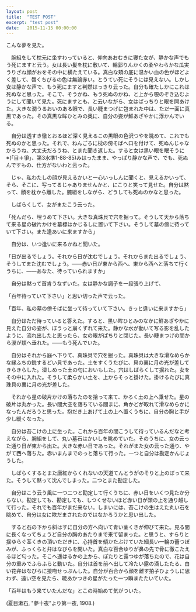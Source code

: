 ```yaml
---
layout: post
title:  "TEST POST"
excerpt: "test post"
date:   2015-11-15 00:00:00
---
```


こんな夢を見た。

　腕組をして枕元に坐すわっていると、仰向あおむきに寝た女が、静かな声でもう死にますと云う。女は長い髪を枕に敷いて、輪郭りんかくの柔やわらかな瓜実うりざね顔がおをその中に横たえている。真白な頬の底に温かい血の色がほどよく差して、唇くちびるの色は無論赤い。とうてい死にそうには見えない。しかし女は静かな声で、もう死にますと判然はっきり云った。自分も確たしかにこれは死ぬなと思った。そこで、そうかね、もう死ぬのかね、と上から覗のぞき込むようにして聞いて見た。死にますとも、と云いながら、女はぱっちりと眼を開あけた。大きな潤うるおいのある眼で、長い睫まつげに包まれた中は、ただ一面に真黒であった。その真黒な眸ひとみの奥に、自分の姿が鮮あざやかに浮かんでいる。

　自分は透すき徹とおるほど深く見えるこの黒眼の色沢つやを眺めて、これでも死ぬのかと思った。それで、ねんごろに枕の傍そばへ口を付けて、死ぬんじゃなかろうね、大丈夫だろうね、とまた聞き返した。すると女は黒い眼を眠そうに※(「目＋爭」、第3水準1-88-85)みはったまま、やっぱり静かな声で、でも、死ぬんですもの、仕方がないわと云った。

　じゃ、私わたしの顔が見えるかいと一心いっしんに聞くと、見えるかいって、そら、そこに、写ってるじゃありませんかと、にこりと笑って見せた。自分は黙って、顔を枕から離した。腕組をしながら、どうしても死ぬのかなと思った。

　しばらくして、女がまたこう云った。

「死んだら、埋うめて下さい。大きな真珠貝で穴を掘って。そうして天から落ちて来る星の破片かけを墓標はかじるしに置いて下さい。そうして墓の傍に待っていて下さい。また逢あいに来ますから」

　自分は、いつ逢いに来るかねと聞いた。

「日が出るでしょう。それから日が沈むでしょう。それからまた出るでしょう、そうしてまた沈むでしょう。――赤い日が東から西へ、東から西へと落ちて行くうちに、――あなた、待っていられますか」

　自分は黙って首肯うなずいた。女は静かな調子を一段張り上げて、

「百年待っていて下さい」と思い切った声で云った。

「百年、私の墓の傍そばに坐って待っていて下さい。きっと逢いに来ますから」

　自分はただ待っていると答えた。すると、黒い眸ひとみのなかに鮮あざやかに見えた自分の姿が、ぼうっと崩くずれて来た。静かな水が動いて写る影を乱したように、流れ出したと思ったら、女の眼がぱちりと閉じた。長い睫まつげの間から涙が頬へ垂れた。――もう死んでいた。

　自分はそれから庭へ下りて、真珠貝で穴を掘った。真珠貝は大きな滑なめらかな縁ふちの鋭するどい貝であった。土をすくうたびに、貝の裏に月の光が差してきらきらした。湿しめった土の匂においもした。穴はしばらくして掘れた。女をその中に入れた。そうして柔らかい土を、上からそっと掛けた。掛けるたびに真珠貝の裏に月の光が差した。

　それから星の破片かけの落ちたのを拾って来て、かろく土の上へ乗せた。星の破片は丸かった。長い間大空を落ちている間まに、角かどが取れて滑なめらかになったんだろうと思った。抱だき上あげて土の上へ置くうちに、自分の胸と手が少し暖くなった。

　自分は苔こけの上に坐った。これから百年の間こうして待っているんだなと考えながら、腕組をして、丸い墓石はかいしを眺めていた。そのうちに、女の云った通り日が東から出た。大きな赤い日であった。それがまた女の云った通り、やがて西へ落ちた。赤いまんまでのっと落ちて行った。一つと自分は勘定かんじょうした。

　しばらくするとまた唐紅からくれないの天道てんとうがのそりと上のぼって来た。そうして黙って沈んでしまった。二つとまた勘定した。

　自分はこう云う風に一つ二つと勘定して行くうちに、赤い日をいくつ見たか分らない。勘定しても、勘定しても、しつくせないほど赤い日が頭の上を通り越して行った。それでも百年がまだ来ない。しまいには、苔こけの生はえた丸い石を眺めて、自分は女に欺だまされたのではなかろうかと思い出した。

　すると石の下から斜はすに自分の方へ向いて青い茎くきが伸びて来た。見る間に長くなってちょうど自分の胸のあたりまで来て留まった。と思うと、すらりと揺ゆらぐ茎くきの頂いただきに、心持首を傾かたぶけていた細長い一輪の蕾つぼみが、ふっくらと弁はなびらを開いた。真白な百合ゆりが鼻の先で骨に徹こたえるほど匂った。そこへ遥はるかの上から、ぽたりと露つゆが落ちたので、花は自分の重みでふらふらと動いた。自分は首を前へ出して冷たい露の滴したたる、白い花弁はなびらに接吻せっぷんした。自分が百合から顔を離す拍子ひょうしに思わず、遠い空を見たら、暁あかつきの星がたった一つ瞬またたいていた。

「百年はもう来ていたんだな」とこの時始めて気がついた。

(夏目漱石, "夢十夜"より第一夜, 1908.)
